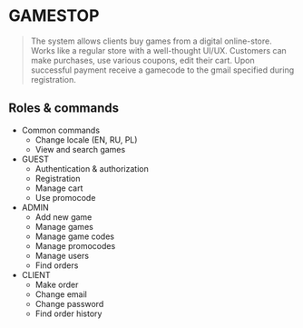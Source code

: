 # GAMESTOP
>The system allows clients buy games from a digital online-store. Works like a regular store with a well-thought UI/UX.
>Customers can make purchases, use various coupons, edit their cart. Upon successful payment receive a gamecode to the gmail specified during registration.

## Roles & commands
* Common commands
  * Change locale (EN, RU, PL)
  * View and search games
* GUEST
  * Authentication & authorization
  * Registration
  * Manage cart
  * Use promocode
* ADMIN
  * Add new game
  * Manage games
  * Manage game codes
  * Manage promocodes
  * Manage users
  * Find orders
* CLIENT
  * Make order
  * Change email
  * Change password
  * Find order history

  
